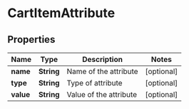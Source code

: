 
# CartItemAttribute

## Properties
Name | Type | Description | Notes
------------ | ------------- | ------------- | -------------
**name** | **String** | Name of the attribute |  [optional]
**type** | **String** | Type of attribute |  [optional]
**value** | **String** | Value of the attribute |  [optional]



